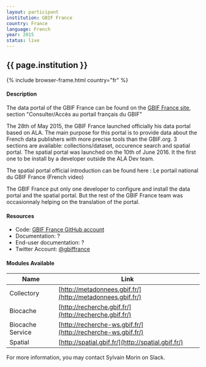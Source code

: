 ```yaml
---
layout: participant
institution: GBIF France
country: France
language: French
year: 2015
status: live
---
```


## {{ page.institution }}

{% include browser-frame.html country="fr" %}

#### Description 

The data portal of the GBIF France can be found on the [GBIF France site](https://www.gbif.fr), section "Consulter/Accès au portail français du GBIF"

The 28th of May 2015, the GBIF France launched officially his data portal based on ALA. The main purpose for this portal is to provide data about the French data publishers with more precise tools than the GBIF.org. 3 sections are available: collections/dataset, occurence search and spatial portal. The spatial portal was launched on the 10th of June 2016. It the first one to be install by a developer outside the ALA Dev team.

The spatial portal official introduction can be found here : Le portail national du GBIF France (French video)

The GBIF France put only one developer to configure and install the data portal and the spatial portal. But the rest of the GBIF France team was occasionnaly helping on the translation of the portal.

#### Resources

- Code: [GBIF France GitHub account](https://github.com/gbiffrance)
- Documentation: ?
- End-user documentation: ?
- Twitter Account: [@gbiffrance](https://twitter.com/gbiffrance)

#### Modules Available 

| Name             | Link                                                         |
|------------------|--------------------------------------------------------------|
| Collectory       | [http://metadonnees.gbif.fr/](http://metadonnees.gbif.fr/)   |
| Biocache         | [http://recherche.gbif.fr/](http://recherche.gbif.fr/)       |
| Biocache Service | [http://recherche-ws.gbif.fr/](http://recherche-ws.gbif.fr/) |
| Spatial          | [http://spatial.gbif.fr/](http://spatial.gbif.fr/)           |



For more information, you may contact Sylvain Morin on Slack.
